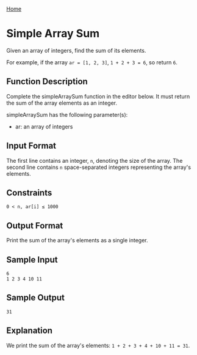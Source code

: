 [Home](../../..)

# Simple Array Sum

Given an array of integers, find the sum of its elements.

For example, if the array `ar = [1, 2, 3]`, `1 + 2 + 3 = 6`, so return `6`.

## Function Description

Complete the simpleArraySum function in the editor below. It must return the sum of the array elements as an integer.

simpleArraySum has the following parameter(s):

- ar: an array of integers

## Input Format

The first line contains an integer, `n`, denoting the size of the array.
The second line contains `n` space-separated integers representing the array's elements.

## Constraints

`0 < n, ar[i] ≤ 1000`

## Output Format

Print the sum of the array's elements as a single integer.

## Sample Input

```
6
1 2 3 4 10 11
```

## Sample Output

```
31
```

## Explanation

We print the sum of the array's elements: `1 + 2 + 3 + 4 + 10 + 11 = 31`.

